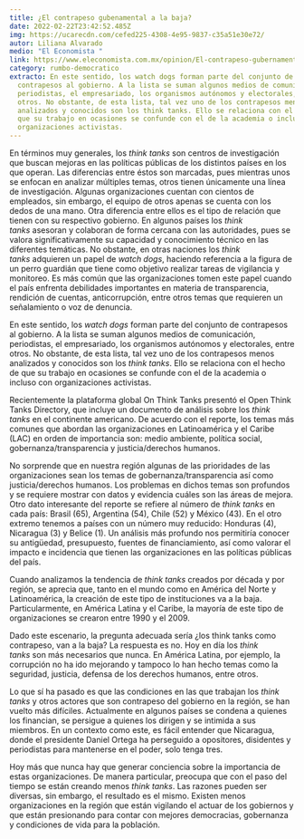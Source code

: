 ```yaml
---
title: ¿El contrapeso gubenamental a la baja?
date: 2022-02-22T23:42:52.485Z
img: https://ucarecdn.com/cefed225-4308-4e95-9837-c35a51e30e72/
autor: Liliana Alvarado
medio: "El Economista "
link: https://www.eleconomista.com.mx/opinion/El-contrapeso-gubernamental-a-la-baja-20220222-0057.html
category: rumbo-democratico
extracto: En este sentido, los watch dogs forman parte del conjunto de
  contrapesos al gobierno. A la lista se suman algunos medios de comunicación,
  periodistas, el empresariado, los organismos autónomos y electorales, entre
  otros. No obstante, de esta lista, tal vez uno de los contrapesos menos
  analizados y conocidos son los think tanks. Ello se relaciona con el hecho de
  que su trabajo en ocasiones se confunde con el de la academia o incluso con
  organizaciones activistas.
---
```

En términos muy generales, los *think tanks* son centros de investigación que buscan mejoras en las políticas públicas de los distintos países en los que operan. Las diferencias entre éstos son marcadas, pues mientras unos se enfocan en analizar múltiples temas, otros tienen únicamente una línea de investigación. Algunas organizaciones cuentan con cientos de empleados, sin embargo, el equipo de otros apenas se cuenta con los dedos de una mano. Otra diferencia entre ellos es el tipo de relación que tienen con su respectivo gobierno. En algunos países los *think tanks* asesoran y colaboran de forma cercana con las autoridades, pues se valora significativamente su capacidad y conocimiento técnico en las diferentes temáticas. No obstante, en otras naciones los *think tanks* adquieren un papel de *watch dogs*, haciendo referencia a la figura de un perro guardián que tiene como objetivo realizar tareas de vigilancia y monitoreo. Es más común que las organizaciones tomen este papel cuando el país enfrenta debilidades importantes en materia de transparencia, rendición de cuentas, anticorrupción, entre otros temas que requieren un señalamiento o voz de denuncia.

En este sentido, los *watch dogs* forman parte del conjunto de contrapesos al gobierno. A la lista se suman algunos medios de comunicación, periodistas, el empresariado, los organismos autónomos y electorales, entre otros. No obstante, de esta lista, tal vez uno de los contrapesos menos analizados y conocidos son los *think tanks*. Ello se relaciona con el hecho de que su trabajo en ocasiones se confunde con el de la academia o incluso con organizaciones activistas.

Recientemente la plataforma global On Think Tanks presentó el Open Think Tanks Directory, que incluye un documento de análisis sobre los *think tanks* en el continente americano. De acuerdo con el reporte, los temas más comunes que abordan las organizaciones en Latinoamérica y el Caribe (LAC) en orden de importancia son: medio ambiente, política social, gobernanza/transparencia y justicia/derechos humanos.

No sorprende que en nuestra región algunas de las prioridades de las organizaciones sean los temas de gobernanza/transparencia así como justicia/derechos humanos. Los problemas en dichos temas son profundos y se requiere mostrar con datos y evidencia cuáles son las áreas de mejora. Otro dato interesante del reporte se refiere al número de *think tanks* en cada país: Brasil (65), Argentina (54), Chile (52) y México (43). En el otro extremo tenemos a países con un número muy reducido: Honduras (4), Nicaragua (3) y Belice (1). Un análisis más profundo nos permitiría conocer su antigüedad, presupuesto, fuentes de financiamiento, así como valorar el impacto e incidencia que tienen las organizaciones en las políticas públicas del país.

Cuando analizamos la tendencia de *think tanks* creados por década y por región, se aprecia que, tanto en el mundo como en América del Norte y Latinoamérica, la creación de este tipo de instituciones va a la baja. Particularmente, en América Latina y el Caribe, la mayoría de este tipo de organizaciones se crearon entre 1990 y el 2009.

Dado este escenario, la pregunta adecuada sería ¿los think tanks como contrapeso, van a la baja? La respuesta es no. Hoy en día los *think tanks* son más necesarios que nunca. En América Latina, por ejemplo, la corrupción no ha ido mejorando y tampoco lo han hecho temas como la seguridad, justicia, defensa de los derechos humanos, entre otros.

Lo que sí ha pasado es que las condiciones en las que trabajan los *think tanks* y otros actores que son contrapeso del gobierno en la región, se han vuelto más difíciles. Actualmente en algunos países se condena a quienes los financian, se persigue a quienes los dirigen y se intimida a sus miembros. En un contexto como este, es fácil entender que Nicaragua, donde el presidente Daniel Ortega ha perseguido a opositores, disidentes y periodistas para mantenerse en el poder, solo tenga tres.

Hoy más que nunca hay que generar conciencia sobre la importancia de estas organizaciones. De manera particular, preocupa que con el paso del tiempo se están creando menos *think tanks*. Las razones pueden ser diversas, sin embargo, el resultado es el mismo. Existen menos organizaciones en la región que están vigilando el actuar de los gobiernos y que están presionando para contar con mejores democracias, gobernanza y condiciones de vida para la población.